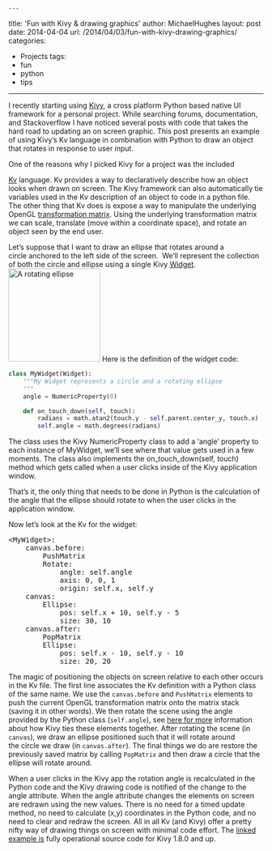     ---
title: 'Fun with Kivy & drawing graphics'
author: MichaelHughes
layout: post
date: 2014-04-04
url: /2014/04/03/fun-with-kivy-drawing-graphics/
categories:
  - Projects
tags:
  - fun
  - python
  - tips

---
I recently starting using [Kivy][1], a cross platform Python based native UI framework for a personal project. While searching forums, documentation, and Stackoverflow I have noticed several posts with code that takes the hard road to updating an on screen graphic. This post presents an example of using Kivy&#8217;s Kv language in combination with Python to draw an object that rotates in response to user input.

[1]: http://kivy.org
<!--more-->

One of the reasons why I picked Kivy for a project was the included 

[Kv][2] language. Kv provides a way to declaratively describe how an object looks when drawn on screen. The Kivy framework can also automatically tie variables used in the Kv description of an object to code in a python file. The other thing that Kv does is expose a way to manipulate the underlying OpenGL [transformation matrix][3]. Using the underlying transformation matrix we can scale, translate (move within a coordinate space), and rotate an object seen by the end user.


Let&#8217;s suppose that I want to draw an ellipse that rotates around a circle anchored to the left side of the screen.  We&#8217;ll represent the collection of both the circle and ellipse using a single Kivy <a href="http://kivy.org/docs/api-kivy.uix.widget.html">Widget</a>.<a href="http://codinginthetrenches.com/wp-content/uploads/2014/04/rotate_ellipse.png"><img class="size-full wp-image-108 aligncenter" title="A rotating ellipse" alt="A rotating ellipse" src="http://codinginthetrenches.com/wp-content/uploads/2014/04/rotate_ellipse.png" width="181" height="184" /></a> Here is the definition of the widget code:


```python
class MyWidget(Widget):
    """My Widget represents a circle and a rotating ellipse
    """
    angle = NumericProperty(0)

    def on_touch_down(self, touch):
        radians = math.atan2(touch.y - self.parent.center_y, touch.x)
        self.angle = math.degrees(radians)
```

The class uses the Kivy NumericProperty class to add a &#8216;angle&#8217; property to each instance of MyWidget, we&#8217;ll see where that value gets used in a few moments. The class also implements the <span class="lang:default decode:true crayon-inline">on_touch_down(self, touch) </span>method which gets called when a user clicks inside of the Kivy application window.

That&#8217;s it, the only thing that needs to be done in Python is the calculation of the angle that the ellipse should rotate to when the user clicks in the application window.

Now let&#8217;s look at the Kv for the widget:

<pre>&lt;MyWidget&gt;:
    canvas.before:
        PushMatrix
        Rotate:
            angle: self.angle
            axis: 0, 0, 1
            origin: self.x, self.y
    canvas:
        Ellipse:
            pos: self.x + 10, self.y - 5
            size: 30, 10
    canvas.after:
        PopMatrix
        Ellipse:
            pos: self.x - 10, self.y - 10
            size: 20, 20</pre>

The magic of positioning the objects on screen relative to each other occurs in the Kv file. The first line associates the Kv definition with a Python class of the same name. We use the `canvas.before` and `PushMatrix` elements to push the current OpenGL transformation matrix onto the matrix stack (saving it in other words). We then rotate the scene using the angle provided by the Python class (`self.angle`), see [here for more][4] information about how Kivy ties these elements together. After rotating the scene (in `canvas`), we draw an ellipse positioned such that it will rotate around the circle we draw (in `canvas.after`). The final things we do are restore the previously saved matrix by calling `PopMatrix` and then draw a circle that the ellipse will rotate around.

When a user clicks in the Kivy app the rotation angle is recalculated in the Python code and the Kivy drawing code is notified of the change to the angle attribute. When the angle attribute changes the elements on screen are redrawn using the new values. There is no need for a timed update method, no need to calculate (x,y) coordinates in the Python code, and no need to clear and redraw the screen. All in all Kv (and Kivy) offer a pretty nifty way of drawing things on screen with minimal code effort. The [linked example is][5] fully operational source code for Kivy 1.8.0 and up.

 
 [2]: http://kivy.org/docs/guide/lang.html
 [3]: http://www.opengl-tutorial.org/beginners-tutorials/tutorial-3-matrices/
 [4]: http://kivy.org/docs/guide/lang.html#event-bindings
 [5]: https://gist.github.com/msh9/9966998